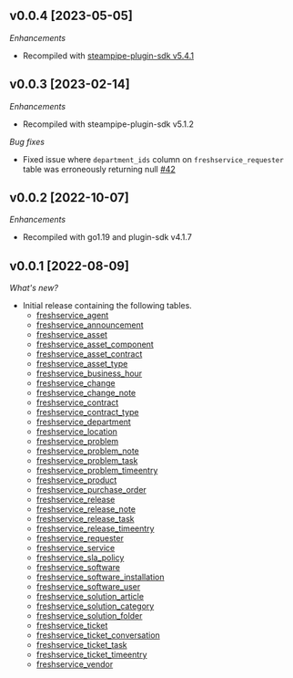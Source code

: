 ## v0.0.4 [2023-05-05]

_Enhancements_

- Recompiled with [steampipe-plugin-sdk v5.4.1](https://github.com/turbot/steampipe-plugin-sdk/blob/main/CHANGELOG.md#v541-2023-05-05)

## v0.0.3 [2023-02-14]

_Enhancements_

- Recompiled with steampipe-plugin-sdk v5.1.2

_Bug fixes_

- Fixed issue where `department_ids` column on `freshservice_requester` table was erroneously returning null [#42](https://github.com/theapsgroup/steampipe-plugin-freshservice/issues/42)

## v0.0.2 [2022-10-07]

_Enhancements_

- Recompiled with go1.19 and plugin-sdk v4.1.7

## v0.0.1 [2022-08-09]

_What's new?_

- Initial release containing the following tables.
  - [freshservice_agent](https://hub.steampipe.io/plugins/theapsgroup/freshservice/tables/freshservice_agent)
  - [freshservice_announcement](https://hub.steampipe.io/plugins/theapsgroup/freshservice/tables/freshservice_announcement)
  - [freshservice_asset](https://hub.steampipe.io/plugins/theapsgroup/freshservice/tables/freshservice_asset)
  - [freshservice_asset_component](https://hub.steampipe.io/plugins/theapsgroup/freshservice/tables/freshservice_asset_component)
  - [freshservice_asset_contract](https://hub.steampipe.io/plugins/theapsgroup/freshservice/tables/freshservice_asset_contract)
  - [freshservice_asset_type](https://hub.steampipe.io/plugins/theapsgroup/freshservice/tables/freshservice_asset_type)
  - [freshservice_business_hour](https://hub.steampipe.io/plugins/theapsgroup/freshservice/tables/freshservice_business_hour)
  - [freshservice_change](https://hub.steampipe.io/plugins/theapsgroup/freshservice/tables/freshservice_change)
  - [freshservice_change_note](https://hub.steampipe.io/plugins/theapsgroup/freshservice/tables/freshservice_change_note)
  - [freshservice_contract](https://hub.steampipe.io/plugins/theapsgroup/freshservice/tables/freshservice_contract)
  - [freshservice_contract_type](https://hub.steampipe.io/plugins/theapsgroup/freshservice/tables/freshservice_contract_type)
  - [freshservice_department](https://hub.steampipe.io/plugins/theapsgroup/freshservice/tables/freshservice_department)
  - [freshservice_location](https://hub.steampipe.io/plugins/theapsgroup/freshservice/tables/freshservice_location)
  - [freshservice_problem](https://hub.steampipe.io/plugins/theapsgroup/freshservice/tables/freshservice_problem)
  - [freshservice_problem_note](https://hub.steampipe.io/plugins/theapsgroup/freshservice/tables/freshservice_problem_note)
  - [freshservice_problem_task](https://hub.steampipe.io/plugins/theapsgroup/freshservice/tables/freshservice_problem_task)
  - [freshservice_problem_timeentry](https://hub.steampipe.io/plugins/theapsgroup/freshservice/tables/freshservice_problem_timeentry)
  - [freshservice_product](https://hub.steampipe.io/plugins/theapsgroup/freshservice/tables/freshservice_product)
  - [freshservice_purchase_order](https://hub.steampipe.io/plugins/theapsgroup/freshservice/tables/freshservice_purchase_order)
  - [freshservice_release](https://hub.steampipe.io/plugins/theapsgroup/freshservice/tables/freshservice_release)
  - [freshservice_release_note](https://hub.steampipe.io/plugins/theapsgroup/freshservice/tables/freshservice_release_note)
  - [freshservice_release_task](https://hub.steampipe.io/plugins/theapsgroup/freshservice/tables/freshservice_release_task)
  - [freshservice_release_timeentry](https://hub.steampipe.io/plugins/theapsgroup/freshservice/tables/freshservice_release_timeentry)
  - [freshservice_requester](https://hub.steampipe.io/plugins/theapsgroup/freshservice/tables/freshservice_requester)
  - [freshservice_service](https://hub.steampipe.io/plugins/theapsgroup/freshservice/tables/freshservice_service)
  - [freshservice_sla_policy](https://hub.steampipe.io/plugins/theapsgroup/freshservice/tables/freshservice_sla_policy)
  - [freshservice_software](https://hub.steampipe.io/plugins/theapsgroup/freshservice/tables/freshservice_software)
  - [freshservice_software_installation](https://hub.steampipe.io/plugins/theapsgroup/freshservice/tables/freshservice_software_installation)
  - [freshservice_software_user](https://hub.steampipe.io/plugins/theapsgroup/freshservice/tables/freshservice_software_user)
  - [freshservice_solution_article](https://hub.steampipe.io/plugins/theapsgroup/freshservice/tables/freshservice_solution_article)
  - [freshservice_solution_category](https://hub.steampipe.io/plugins/theapsgroup/freshservice/tables/freshservice_solution_category)
  - [freshservice_solution_folder](https://hub.steampipe.io/plugins/theapsgroup/freshservice/tables/freshservice_solution_folder)
  - [freshservice_ticket](https://hub.steampipe.io/plugins/theapsgroup/freshservice/tables/freshservice_ticket)
  - [freshservice_ticket_conversation](https://hub.steampipe.io/plugins/theapsgroup/freshservice/tables/freshservice_ticket_conversation)
  - [freshservice_ticket_task](https://hub.steampipe.io/plugins/theapsgroup/freshservice/tables/freshservice_ticket_task)
  - [freshservice_ticket_timeentry](https://hub.steampipe.io/plugins/theapsgroup/freshservice/tables/freshservice_ticket_timeentry)
  - [freshservice_vendor](https://hub.steampipe.io/plugins/theapsgroup/freshservice/tables/freshservice_vendor)
